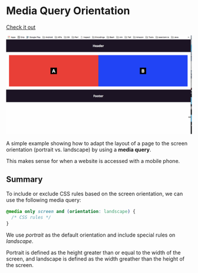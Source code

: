 # Media Query Orientation

[Check it out](https://weibeld.github.io/webdesign-media-query-orientation/)

![GIF Walkthrough](walkthrough.gif)

A simple example showing how to adapt the layout of a page to the screen orientation (portrait vs. landscape) by using a **media query**.

This makes sense for when a website is accessed with a mobile phone.

## Summary

To include or exclude CSS rules based on the screen orientation, we can use the following media query:

~~~css
@media only screen and (orientation: landscape) {
  /* CSS rules */
}
~~~

We use *portrait* as the default orientation and include special rules on *landscape*.

Portrait is defined as the height greater than or equal to the width of the screen, and landscape is defined as the width greather than the height of the screen.
